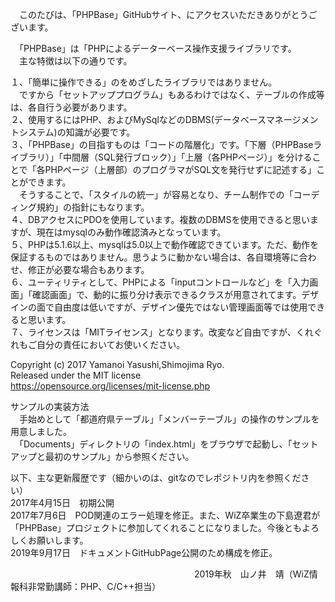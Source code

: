 　このたびは、「PHPBase」GitHubサイト、にアクセスいただきありがとうございます。  
  
　「PHPBase」は「PHPによるデーターベース操作支援ライブラリです。  
　主な特徴は以下の通りです。  

１、「簡単に操作できる」のをめざしたライブラリではありません。  
　ですから「セットアッププログラム」もあるわけではなく、テーブルの作成等は、各自行う必要があります。  
２、使用するにはPHP、およびMySqlなどのDBMS(データベースマネージメントシステム)の知識が必要です。  
３、「PHPBase」の目指すものは「コードの階層化」です。「下層（PHPBaseライブラリ）」「中間層（SQL発行ブロック）」「上層（各PHPページ）」を分けることで「各PHPページ（上層部）のプログラマがSQL文を発行せずに記述する」ことができます。  
　そうすることで、「スタイルの統一」が容易となり、チーム制作での「コーディング規約」の指針にもなります。  
４、DBアクセスにPDOを使用しています。複数のDBMSを使用できると思いますが、現在はmysqlのみ動作確認済みとなっています。  
５、PHPは5.1.6以上、mysqlは5.0以上で動作確認できています。ただ、動作を保証するものではありません。思うように動かない場合は、各自環境等に合わせ、修正が必要な場合もあります。  
６、ユーティリティとして、PHPによる「inputコントロールなど」を「入力画面」「確認画面」で、動的に振り分け表示できるクラスが用意されてます。デザインの面で自由度は低いですが、デザイン優先ではない管理画面等では使用できると思います。  
７、ライセンスは「MITライセンス」となります。改変など自由ですが、くれぐれもご自分の責任においてお使いください。  

Copyright (c) 2017 Yamanoi Yasushi,Shimojima Ryo.  
Released under the MIT license  
https://opensource.org/licenses/mit-license.php  
  
サンプルの実装方法  
　手始めとして「都道府県テーブル」「メンバーテーブル」の操作のサンプルを用意しました。  
　「Documents」ディレクトリの「index.html」をブラウザで起動し、「セットアップと最初のサンプル」から参照ください。  

以下、主な更新履歴です（細かいのは、gitなのでレポジトリ内を参照ください）  
2017年4月15日　初期公開  
2017年7月6日　POD関連のエラー処理を修正。また、WiZ卒業生の下島遼君が「PHPBase」プロジェクトに参加してくれることになりました。今後ともよろしくお願いします。  
2019年9月17日　ドキュメントGitHubPage公開のため構成を修正。  

　　　　　　　　　　　　　　　　　　　　　2019年秋　山ノ井　靖（WiZ情報科非常勤講師：PHP、C/C++担当）
